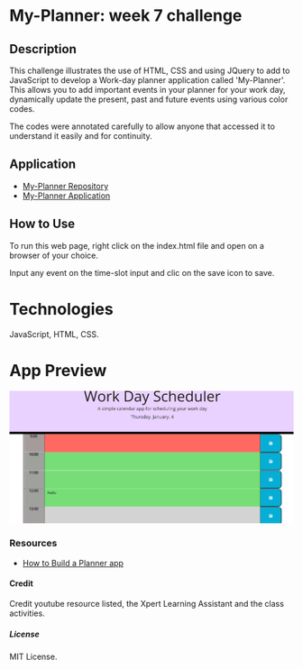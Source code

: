 # My-Planner: week 7 challenge

## Description
This challenge illustrates the use of HTML, CSS and using JQuery to add to JavaScript to develop a Work-day planner application called 'My-Planner'. This allows you to add important events in your planner for your work day, dynamically update the present, past and future events using various color codes.

The codes were annotated carefully to allow anyone that accessed it to understand it easily and for continuity.

## Application
* [My-Planner Repository](http://github.com/clamadi/My-Planner)
* [My-Planner Application](https://clamadi.github.io/My-Planner/)

## How to Use
To run this web page, right click on the index.html file and open on a browser of your choice.

Input any event on the time-slot input and clic on the save icon to save.

# Technologies
JavaScript, HTML, CSS.

# App Preview

![Preview](assets/Images/MyPlanner-preview.png)

### Resources

* [How to Build a Planner app](https://www.youtube.com/watch?app=desktop&v=YPU6gOctNvM)


#### Credit 
Credit youtube resource listed, the Xpert Learning Assistant and the class activities.

##### License
MIT License.

